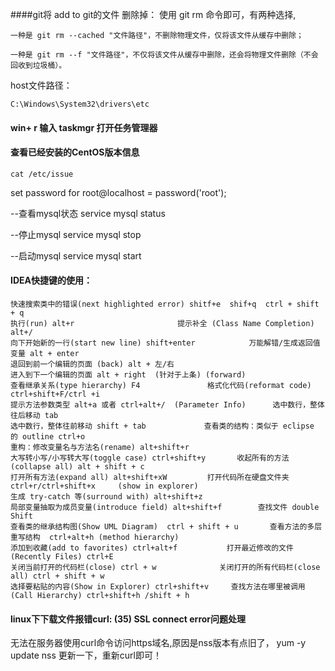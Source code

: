 ####git将 add to git的文件 删除掉：
    使用 git rm 命令即可，有两种选择,
    
    一种是 git rm --cached "文件路径"，不删除物理文件，仅将该文件从缓存中删除；
    
    一种是 git rm --f "文件路径"，不仅将该文件从缓存中删除，还会将物理文件删除（不会回收到垃圾桶）。

host文件路径：

    C:\Windows\System32\drivers\etc

#### win+ r 输入  taskmgr 打开任务管理器

#### 查看已经安装的CentOS版本信息

    cat /etc/issue 

set password for root@localhost = password('root');

--查看mysql状态 service mysql status

--停止mysql service mysql stop

--启动mysql service mysql start

 

#### IDEA快捷键的使用：

    快速搜索类中的错误(next highlighted error) shitf+e  shif+q  ctrl + shift + q
    执行(run) alt+r						提示补全 (Class Name Completion) alt+/
    向下开始新的一行(start new line) shift+enter			万能解错/生成返回值变量 alt + enter
    退回到前一个编辑的页面 (back) alt + 左/右
    进入到下一个编辑的页面 alt + right  (针对于上条) (forward)
    查看继承关系(type hierarchy) F4				格式化代码(reformat code) ctrl+shift+F/ctrl +i
    提示方法参数类型 alt+a 或者 ctrl+alt+/  (Parameter Info)		选中数行，整体往后移动 tab
    选中数行，整体往前移动 shift + tab				查看类的结构：类似于 eclipse 的 outline ctrl+o
    重构：修改变量名与方法名(rename) alt+shift+r
    大写转小写/小写转大写(toggle case) ctrl+shift+y		收起所有的方法(collapse all) alt + shift + c
    打开所有方法(expand all) alt+shift+xW			打开代码所在硬盘文件夹ctrl+r/ctrl+shift+x     (show in explorer)
    生成 try-catch 等(surround with) alt+shift+z
    局部变量抽取为成员变量(introduce field) alt+shift+f		查找文件 double Shift
    查看类的继承结构图(Show UML Diagram)  ctrl + shift + u		查看方法的多层重写结构  ctrl+alt+h (method hierarchy)
    添加到收藏(add to favorites) ctrl+alt+f			 打开最近修改的文件(Recently Files) ctrl+E
    关闭当前打开的代码栏(close) ctrl + w				关闭打开的所有代码栏(close all) ctrl + shift + w
    选择要粘贴的内容(Show in Explorer) ctrl+shift+v		查找方法在哪里被调用(Call Hierarchy) ctrl+shift+h /shift + h
    


#### linux下下载文件报错curl: (35) SSL connect error问题处理

无法在服务器使用curl命令访问https域名,原因是nss版本有点旧了，
yum -y update nss   更新一下，重新curl即可！

